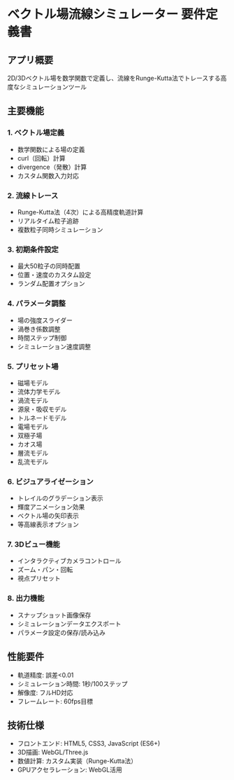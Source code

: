 # ベクトル場流線シミュレーター 要件定義書

## アプリ概要
2D/3Dベクトル場を数学関数で定義し、流線をRunge-Kutta法でトレースする高度なシミュレーションツール

## 主要機能

### 1. ベクトル場定義
- 数学関数による場の定義
- curl（回転）計算
- divergence（発散）計算
- カスタム関数入力対応

### 2. 流線トレース
- Runge-Kutta法（4次）による高精度軌道計算
- リアルタイム粒子追跡
- 複数粒子同時シミュレーション

### 3. 初期条件設定
- 最大50粒子の同時配置
- 位置・速度のカスタム設定
- ランダム配置オプション

### 4. パラメータ調整
- 場の強度スライダー
- 渦巻き係数調整
- 時間ステップ制御
- シミュレーション速度調整

### 5. プリセット場
- 磁場モデル
- 流体力学モデル
- 渦流モデル
- 源泉・吸収モデル
- トルネードモデル
- 電場モデル
- 双極子場
- カオス場
- 層流モデル
- 乱流モデル

### 6. ビジュアライゼーション
- トレイルのグラデーション表示
- 輝度アニメーション効果
- ベクトル場の矢印表示
- 等高線表示オプション

### 7. 3Dビュー機能
- インタラクティブカメラコントロール
- ズーム・パン・回転
- 視点プリセット

### 8. 出力機能
- スナップショット画像保存
- シミュレーションデータエクスポート
- パラメータ設定の保存/読み込み

## 性能要件
- 軌道精度: 誤差<0.01
- シミュレーション時間: 1秒/100ステップ
- 解像度: フルHD対応
- フレームレート: 60fps目標

## 技術仕様
- フロントエンド: HTML5, CSS3, JavaScript (ES6+)
- 3D描画: WebGL/Three.js
- 数値計算: カスタム実装（Runge-Kutta法）
- GPUアクセラレーション: WebGL活用